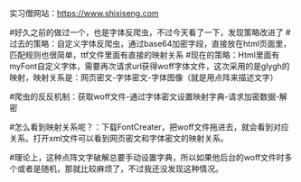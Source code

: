 实习僧网站：https://www.shixiseng.com

  #好久之前的做过一个，也是字体反爬虫，不过今天看了一下，发现策略改进了
  #过去的策略：自定义字体反爬虫，通过base64加密字段，直接放在html页面里，匹配规则也很简单，ttf文件里面有直接的映射关系
  #现在的策略：Html里面有myFont自定义字体，需要再次请求url获得woff字体文件，这次采用的是glygh的映射，映射关系是：网页密文-字体密文-字体图像（就是用点阵来描述文字）

  #爬虫的反反机制：获取woff文件-通过字体密文设置映射字典-请求加密数据-解密
  
  #怎么看到映射关系呢？：下载FontCreater，把woff文件拖进去，就会看到对应关系。打开xml文件可以看到网页密文和字体密文的映射关系。

  #理论上，这种点阵文字破解总要手动设置字典，所以如果他后台的woff文件时多个或者是随机，那就比较麻烦了，不过我还没发现这种情况。
